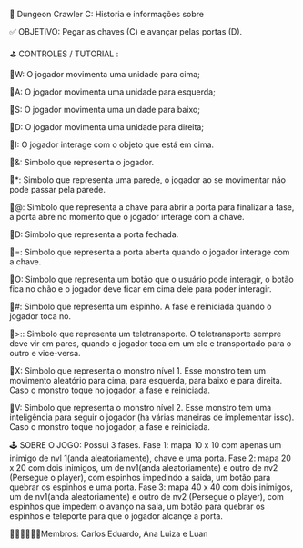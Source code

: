 🐉 Dungeon Crawler C: Historia e informações sobre

✅ OBJETIVO: Pegar as chaves (C) e avançar pelas portas (D).

⛳️ CONTROLES / TUTORIAL :

🔹W: O jogador movimenta uma unidade para cima;

🔹A: O jogador movimenta uma unidade para esquerda;

🔹S: O jogador movimenta uma unidade para baixo;

🔹D: O jogador movimenta uma unidade para direita;

🔹I: O jogador interage com o objeto que está em cima.

🔹&: Simbolo que representa o jogador.

🔹*: Simbolo que representa uma parede, o jogador ao se movimentar não pode passar pela parede.

🔹@: Simbolo que representa a chave para abrir a porta para finalizar a fase, a porta abre no momento que o jogador interage com a chave.

🔹D: Simbolo que representa a porta fechada.

🔹=: Simbolo que representa a porta aberta quando o jogador interage com a chave.

🔹O: Simbolo que representa um botão que o usuário pode interagir, o botão fica no chão e o jogador deve ficar em cima dele para poder interagir.

🔹#: Simbolo que representa um espinho. A fase e reiniciada quando o jogador toca no.

🔹>:: Simbolo que representa um teletransporte. O teletransporte sempre deve vir em pares, quando o jogador toca em um ele e transportado para o outro e vice-versa.

🔹X: Simbolo que representa o monstro nível 1. Esse monstro tem um movimento aleatório para cima, para esquerda, para baixo e para direita. Caso o monstro toque no jogador, a fase e reiniciada.

🔹V: Simbolo que representa o monstro nível 2. Esse monstro tem uma inteligência para seguir o jogador (ha várias maneiras de implementar isso). Caso o monstro toque no jogador, a fase e reiniciada.


🕹 SOBRE O JOGO: Possui 3 fases. Fase 1: mapa 10 x 10 com apenas um inimigo de nvl 1(anda aleatoriamente), chave e uma porta. Fase 2: mapa 20 x 20 com dois inimigos, um de nv1(anda aleatoriamente) e outro de nv2 (Persegue o player), com espinhos impedindo a saida, um botão para quebrar os espinhos e uma porta. Fase 3: mapa 40 x 40 com dois inimigos, um de nv1(anda aleatoriamente) e outro de nv2 (Persegue o player), com espinhos que impedem o avanço na sala, um botão para quebrar os espinhos e teleporte para que o jogador alcançe a porta.

🧒🏻👩🏻🧔🏽Membros: Carlos Eduardo, Ana Luiza e Luan
